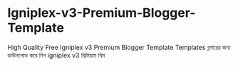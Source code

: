 # Igniplex-v3-Premium-Blogger-Template
High Quality Free Igniplex v3 Premium Blogger Template Templates ব্লগারের জন্য ডাউনলোড করে নিন igniplex v3 প্রিমিয়াম থিম
